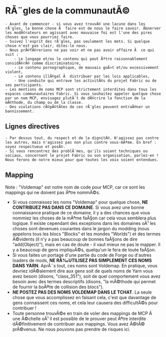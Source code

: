 # RÃ¨gles de la communautÃ©

    - Avant de commencer - si vous avez trouvÃ© une lacune dans les rÃ¨gles, la bonne chose Ã  faire est de nous le faire savoir. Ã‰nerver les modÃ©rateurs en agissant avec mauvaise foi est l'une des pires choses que vous pourriez faire.
    - Suivez l'esprit des rÃ¨gles, pas seulement les mots. Si quelque chose n'est pas clair, dites-le nous.
    - Nous prÃ©fÃ©rerions ne pas voir et ne pas avoir affaire Ã  ce qui suit :
        - Le langage et/ou le contenu qui peut Ãªtre raisonnablement considÃ©rÃ© comme discriminatoire,
        - Le contenu pornographique, de mauvais goÃ»t et/ou excessivement violent,
        - Le contenu illÃ©gal Ã  distribuer par les lois applicables,
        - Une conduite qui entrave les activitÃ©s du projet Fabric ou de ses participants.
    - Les mentions de noms MCP sont strictement interdites dans tous les espaces communautaires Fabric. Si vous souhaitez appeler quelque chose par un nom MCP, envisagez plutÃ´t de dÃ©crire la fonction de la mÃ©thode, du champ ou de la classe.
    - Des violations rÃ©pÃ©tÃ©es de ces rÃ¨gles peuvent entraÃ®ner un bannissement.

## Lignes directives

    - Par dessus tout, du respect et de la dignitÃ©. N'agissez pas contre les autres, mais n'agissez pas non plus contre vous-mÃªme. En bref : soyez respectueux et posÃ©.
    - Si vous rencontrez des problÃ¨mes, qu'ils soient techniques ou sociaux, concernant le projet Fabric ou son organisation, parlez-en ! Nous ferons de notre mieux pour que toutes les voix soient entendues.

## Mapping

Note : "Voldemap" est notre nom de code pour MCP, car ce sont les
mappings qui ne doivent pas Ãªtre nommÃ©s.

- Si vous connaissez les noms "Voldemap" pour quelque chose, **NE
  CONTRIBUEZ PAS DANS CE DOMAINE**. Si vous avez une bonne
  connaissance pratique de ce domaine, il y a des chances que vous
  nommiez les choses de la mÃªme faÃ§on car cela vous semblera plus
  logique. Il existe cependant des exceptions dans les domaines oÃ¹ les
  choses sont devenues courantes dans le jargon du modding (nous
  appelons tous les blocs "Blocks" et les mondes "Worlds") et des
  termes Ã©vidents (il n'y a pas beaucoup de bonnes faÃ§ons de dire
  "add(Object)"), mais en cas de doute - il vaut mieux ne pas le
  mapper. Il y a beaucoup de gens impliquÃ©s, quelqu'un le fera de
  toute faÃ§on.
- Si vous faites un portage d'une partie du code de Forge ou d'autres
  loaders de mods, **NE RÃ‰UTILISEZ PAS SIMPLEMENT CES NOMS DANS
  YARN**. AprÃ¨s tout, ces noms sont Voldemap. En pratique, vous
  devriez idÃ©alement dire aux gens soit de quels noms de Yarn vous
  avez besoin (disons, "class\_351"), soit de quel comportement vous
  avez besoin avec des termes descriptifs (disons, "la mÃ©thode qui
  permet de fournir la boÃ®te de collision des blocs").
- **NE POSTEZ PAS DES NOMS VOLDEMAP DANS LE TCHAT**. La seule chose
  que vous accomplissez en faisant cela, c'est que davantage de gens
  connaissent ces noms, et cela leur causera des difficultÃ©s pour
  contribuer !
- Toute personne trouvÃ©e en train de voler des mappings de MCP Ã  une
  Ã©chelle oÃ¹ il est possible de le prouver peut Ãªtre interdite
  dÃ©finitivement de contribuer aux mappings. Vous avez Ã©tÃ© prÃ©venus.
  Ne nous pouvons pas prendre de risques ici.

